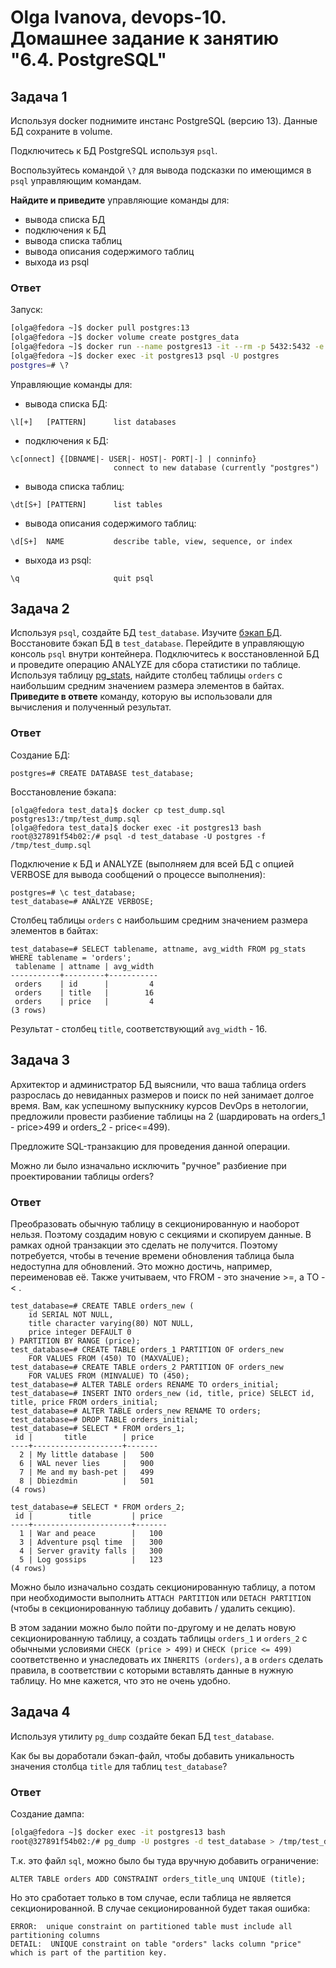 # Olga Ivanova, devops-10. Домашнее задание к занятию "6.4. PostgreSQL"

## Задача 1

Используя docker поднимите инстанс PostgreSQL (версию 13). Данные БД сохраните в volume.

Подключитесь к БД PostgreSQL используя `psql`.

Воспользуйтесь командой `\?` для вывода подсказки по имеющимся в `psql` управляющим командам.

**Найдите и приведите** управляющие команды для:
- вывода списка БД
- подключения к БД
- вывода списка таблиц
- вывода описания содержимого таблиц
- выхода из psql

### Ответ

Запуск:  
```bash
[olga@fedora ~]$ docker pull postgres:13
[olga@fedora ~]$ docker volume create postgres_data
[olga@fedora ~]$ docker run --name postgres13 -it --rm -p 5432:5432 -e POSTGRES_PASSWORD=password -v postgres_data:/var/lib/postgresql/data -d postgres:13
[olga@fedora ~]$ docker exec -it postgres13 psql -U postgres
postgres=# \?
```

Управляющие команды для:  
- вывода списка БД:  
```text
\l[+]   [PATTERN]      list databases
```
- подключения к БД:  
```text
\c[onnect] {[DBNAME|- USER|- HOST|- PORT|-] | conninfo}
                       connect to new database (currently "postgres")
```
- вывода списка таблиц:  
```text
\dt[S+] [PATTERN]      list tables
```
- вывода описания содержимого таблиц:  
```text
\d[S+]  NAME           describe table, view, sequence, or index
```
- выхода из psql:  
```text
\q                     quit psql
```

## Задача 2

Используя `psql`, создайте БД `test_database`.
Изучите [бэкап БД](test_data/test_dump.sql).
Восстановите бэкап БД в `test_database`.
Перейдите в управляющую консоль `psql` внутри контейнера.
Подключитесь к восстановленной БД и проведите операцию ANALYZE для сбора статистики по таблице.
Используя таблицу [pg_stats](https://postgrespro.ru/docs/postgresql/12/view-pg-stats), найдите столбец таблицы `orders`
с наибольшим средним значением размера элементов в байтах.
**Приведите в ответе** команду, которую вы использовали для вычисления и полученный результат.

### Ответ

Создание БД:  
```text
postgres=# CREATE DATABASE test_database;
```

Восстановление бэкапа:
```text
[olga@fedora test_data]$ docker cp test_dump.sql postgres13:/tmp/test_dump.sql
[olga@fedora test_data]$ docker exec -it postgres13 bash
root@327891f54b02:/# psql -d test_database -U postgres -f /tmp/test_dump.sql
```

Подключение к БД и ANALYZE (выполняем для всей БД с опцией VERBOSE для вывода сообщений о процессе выполнения):
```text
postgres=# \c test_database;
test_database=# ANALYZE VERBOSE;
```

Столбец таблицы `orders` с наибольшим средним значением размера элементов в байтах:  
```text
test_database=# SELECT tablename, attname, avg_width FROM pg_stats WHERE tablename = 'orders';
 tablename | attname | avg_width 
-----------+---------+-----------
 orders    | id      |         4
 orders    | title   |        16
 orders    | price   |         4
(3 rows)
```  
Результат - столбец `title`, соответствующий `avg_width` - 16.

## Задача 3

Архитектор и администратор БД выяснили, что ваша таблица orders разрослась до невиданных размеров и
поиск по ней занимает долгое время. Вам, как успешному выпускнику курсов DevOps в нетологии, предложили
провести разбиение таблицы на 2 (шардировать на orders_1 - price>499 и orders_2 - price<=499).

Предложите SQL-транзакцию для проведения данной операции.

Можно ли было изначально исключить "ручное" разбиение при проектировании таблицы orders?

### Ответ

Преобразовать обычную таблицу в секционированную и наоборот нельзя. Поэтому создадим новую с секциями и скопируем данные.
В рамках одной транзакции это сделать не получится. Поэтому потребуется, чтобы в течение времени обновления таблица была недоступна для обновлений. 
Это можно достичь, например, переименовав её. Также учитываем, что FROM - это значение >=, а TO - < .
```text
test_database=# CREATE TABLE orders_new (
    id SERIAL NOT NULL,
    title character varying(80) NOT NULL,
    price integer DEFAULT 0
) PARTITION BY RANGE (price);
test_database=# CREATE TABLE orders_1 PARTITION OF orders_new
    FOR VALUES FROM (450) TO (MAXVALUE);
test_database=# CREATE TABLE orders_2 PARTITION OF orders_new
    FOR VALUES FROM (MINVALUE) TO (450);
test_database=# ALTER TABLE orders RENAME TO orders_initial;
test_database=# INSERT INTO orders_new (id, title, price) SELECT id, title, price FROM orders_initial;
test_database=# ALTER TABLE orders_new RENAME TO orders;
test_database=# DROP TABLE orders_initial;
test_database=# SELECT * FROM orders_1;
 id |       title        | price 
----+--------------------+-------
  2 | My little database |   500
  6 | WAL never lies     |   900
  7 | Me and my bash-pet |   499
  8 | Dbiezdmin          |   501
(4 rows)

test_database=# SELECT * FROM orders_2;
 id |        title         | price 
----+----------------------+-------
  1 | War and peace        |   100
  3 | Adventure psql time  |   300
  4 | Server gravity falls |   300
  5 | Log gossips          |   123
(4 rows)
```

Можно было изначально создать секционированную таблицу, а потом при необходимости выполнить `ATTACH PARTITION` или `DETACH PARTITION`
(чтобы в секционированную таблицу добавить / удалить секцию).

В этом задании можно было пойти по-другому и не делать новую секционированную таблицу, а создать таблицы `orders_1` и `orders_2` с обычными условиями 
`CHECK (price > 499)` и `CHECK (price <= 499)` соответственно и унаследовать их `INHERITS (orders)`, а в `orders` сделать правила, в соответствии 
с которыми вставлять данные в нужную таблицу. Но мне кажется, что это не очень удобно.

## Задача 4

Используя утилиту `pg_dump` создайте бекап БД `test_database`.

Как бы вы доработали бэкап-файл, чтобы добавить уникальность значения столбца `title` для таблиц `test_database`?

### Ответ

Создание дампа:  
```bash
[olga@fedora ~]$ docker exec -it postgres13 bash
root@327891f54b02:/# pg_dump -U postgres -d test_database > /tmp/test_database_dump.sql
```

Т.к. это файл `sql`, можно было бы туда вручную добавить ограничение:  
```text
ALTER TABLE orders ADD CONSTRAINT orders_title_unq UNIQUE (title);
```
Но это сработает только в том случае, если таблица не является секционированной. В случае секционированной будет такая ошибка:  
```text
ERROR:  unique constraint on partitioned table must include all partitioning columns
DETAIL:  UNIQUE constraint on table "orders" lacks column "price" which is part of the partition key.
```